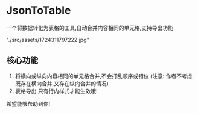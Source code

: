 # JsonToTable
一个将数据转化为表格的工具,自动合并内容相同的单元格,支持导出功能

"./src/assets/1724311797222.jpg"

## 核心功能
1. 将横向或纵向内容相同的单元格合并,不会打乱顺序或错位 (注意: 作者不考虑既存在横向合并,又存在纵向合并的情况)
2. 表格导出,只有行内样式才能生效哦!

希望能够帮助到你!